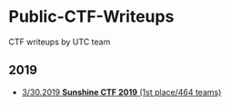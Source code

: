 # Public-CTF-Writeups
CTF writeups by UTC team


## 2019
* [3/30.2019 **Sunshine CTF 2019** (1st place/464 teams)](sunshinectf-2019)
